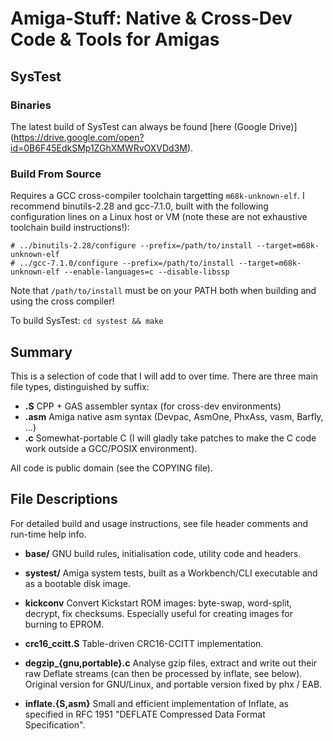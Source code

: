 # Amiga-Stuff: Native & Cross-Dev Code & Tools for Amigas


## SysTest

### Binaries

The latest build of SysTest can always be found [here (Google Drive)]
(https://drive.google.com/open?id=0B6F45EdkSMp1ZGhXMWRvOXVDd3M).

### Build From Source

Requires a GCC cross-compiler toolchain targetting
`m68k-unknown-elf`. I recommend binutils-2.28 and gcc-7.1.0, built
with the following configuration lines on a Linux host or VM (note these are
not exhaustive toolchain build instructions!):
```
# ../binutils-2.28/configure --prefix=/path/to/install --target=m68k-unknown-elf
# ../gcc-7.1.0/configure --prefix=/path/to/install --target=m68k-unknown-elf --enable-languages=c --disable-libssp
```

Note that `/path/to/install` must be on your PATH both when building
and using the cross compiler!

To build SysTest: `cd systest && make`

## Summary

This is a selection of code that I will add to over time. There are
three main file types, distinguished by suffix:
- **.S**    CPP + GAS assembler syntax (for cross-dev environments)
- **.asm**  Amiga native asm syntax (Devpac, AsmOne, PhxAss, vasm, Barfly, ...)
- **.c**    Somewhat-portable C (I will gladly take patches to make the C code
            work outside a GCC/POSIX environment).

All code is public domain (see the COPYING file).


## File Descriptions

For detailed build and usage instructions, see
file header comments and run-time help info.

- **base/**
  GNU build rules, initialisation code, utility code and headers.

- **systest/**
  Amiga system tests, built as a Workbench/CLI executable and as a
  bootable disk image.

- **kickconv**
  Convert Kickstart ROM images: byte-swap, word-split, decrypt, fix checksums.
  Especially useful for creating images for burning to EPROM.

- **crc16_ccitt.S**
  Table-driven CRC16-CCITT implementation.

- **degzip_{gnu,portable}.c**
  Analyse gzip files, extract and write out their raw Deflate streams
  (can then be processed by inflate, see below).
  Original version for GNU/Linux, and portable version fixed by phx / EAB.

- **inflate.{S,asm}**
  Small and efficient implementation of Inflate, as specified
  in RFC 1951 "DEFLATE Compressed Data Format Specification".
